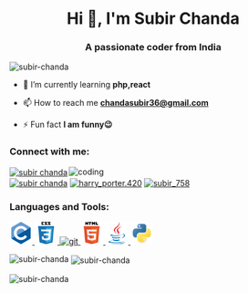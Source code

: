 <h1 align="center">Hi 👋, I'm Subir Chanda</h1>
<h3 align="center">A passionate coder from India</h3>

<p align="left"> <img src="https://komarev.com/ghpvc/?username=subir-chanda&label=Profile%20views&color=0e75b6&style=flat" alt="subir-chanda" /> </p>

- 🌱 I’m currently learning **php,react**

- 📫 How to reach me **chandasubir36@gmail.com**

- ⚡ Fun fact **I am funny😉**
<h3 align="left">Connect with me:</h3>
<img align="right" alt="coding" width="400" src="https://steamuserimages-a.akamaihd.net/ugc/1631947648964785474/81CBA15178466DD47195A239232202E78987B714/?imw=637&imh=358&ima=fit&impolicy=Letterbox&imcolor=%23000000&letterbox=true">
<p align="left">
<a href="https://linkedin.com/in/subir chanda" target="blank"><img align="center" src="https://raw.githubusercontent.com/rahuldkjain/github-profile-readme-generator/master/src/images/icons/Social/linked-in-alt.svg" alt="subir chanda" height="30" width="40" /></a>
<a href="https://fb.com/subir chanda" target="blank"><img align="center" src="https://raw.githubusercontent.com/rahuldkjain/github-profile-readme-generator/master/src/images/icons/Social/facebook.svg" alt="subir chanda" height="30" width="40" /></a>
<a href="https://instagram.com/harry_porter.420" target="blank"><img align="center" src="https://raw.githubusercontent.com/rahuldkjain/github-profile-readme-generator/master/src/images/icons/Social/instagram.svg" alt="harry_porter.420" height="30" width="40" /></a>
<a href="https://www.codechef.com/users/subir_758" target="blank"><img align="center" src="https://cdn.jsdelivr.net/npm/simple-icons@3.1.0/icons/codechef.svg" alt="subir_758" height="30" width="40" /></a>
</p>

<h3 align="left">Languages and Tools:</h3>
<p align="left"> <a href="https://www.cprogramming.com/" target="_blank" rel="noreferrer"> <img src="https://raw.githubusercontent.com/devicons/devicon/master/icons/c/c-original.svg" alt="c" width="40" height="40"/> </a> <a href="https://www.w3schools.com/css/" target="_blank" rel="noreferrer"> <img src="https://raw.githubusercontent.com/devicons/devicon/master/icons/css3/css3-original-wordmark.svg" alt="css3" width="40" height="40"/> </a> <a href="https://git-scm.com/" target="_blank" rel="noreferrer"> <img src="https://www.vectorlogo.zone/logos/git-scm/git-scm-icon.svg" alt="git" width="40" height="40"/> </a> <a href="https://www.w3.org/html/" target="_blank" rel="noreferrer"> <img src="https://raw.githubusercontent.com/devicons/devicon/master/icons/html5/html5-original-wordmark.svg" alt="html5" width="40" height="40"/> </a> <a href="https://www.java.com" target="_blank" rel="noreferrer"> <img src="https://raw.githubusercontent.com/devicons/devicon/master/icons/java/java-original.svg" alt="java" width="40" height="40"/> </a> <a href="https://www.python.org" target="_blank" rel="noreferrer"> <img src="https://raw.githubusercontent.com/devicons/devicon/master/icons/python/python-original.svg" alt="python" width="40" height="40"/> </a> </p>

<p><img align="left" src="https://github-readme-stats.vercel.app/api/top-langs?username=subir-chanda&show_icons=true&locale=en&layout=compact" alt="subir-chanda" /></p>

<p>&nbsp;<img align="center" src="https://github-readme-stats.vercel.app/api?username=subir-chanda&show_icons=true&locale=en" alt="subir-chanda" /></p>

<p><img align="center" src="https://github-readme-streak-stats.herokuapp.com/?user=subir-chanda&" alt="subir-chanda" /></p>
